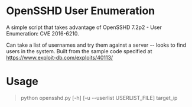 # OpenSSHD User Enumeration
A simple script that takes advantage of OpenSSHD 7.2p2 - User Enumeration: CVE 2016-6210.

Can take a list of usernames and try them against a server -- looks to find users in the system.
Built from the sample code specified at https://www.exploit-db.com/exploits/40113/

# Usage

> python opensshd.py [-h] [-u --userlist USERLIST_FILE] target_ip



